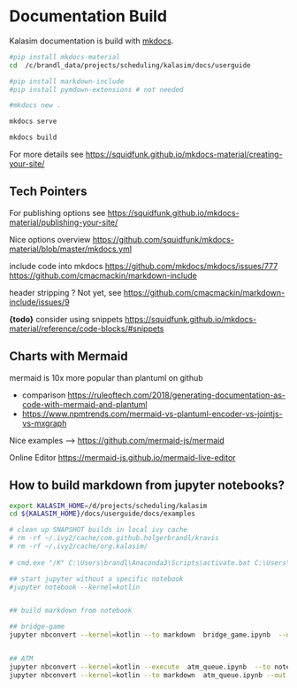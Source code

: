 # Documentation Build

Kalasim documentation is build with [mkdocs](https://www.mkdocs.org/).

```bash
#pip install mkdocs-material
cd  /c/brandl_data/projects/scheduling/kalasim/docs/userguide

#pip install markdown-include
#pip install pymdown-extensions # not needed  

#mkdocs new .

mkdocs serve

mkdocs build
```

For more details see <https://squidfunk.github.io/mkdocs-material/creating-your-site/>


## Tech Pointers

For publishing options see <https://squidfunk.github.io/mkdocs-material/publishing-your-site/>

Nice options overview <https://github.com/squidfunk/mkdocs-material/blob/master/mkdocs.yml>

include code into mkdocs  <https://github.com/mkdocs/mkdocs/issues/777> <https://github.com/cmacmackin/markdown-include>

header stripping ? Not yet, see <https://github.com/cmacmackin/markdown-include/issues/9>

**{todo}** consider using snippets <https://squidfunk.github.io/mkdocs-material/reference/code-blocks/#snippets>


## Charts with Mermaid

mermaid is 10x more popular than plantuml on github

* comparison <https://ruleoftech.com/2018/generating-documentation-as-code-with-mermaid-and-plantuml>
* <https://www.npmtrends.com/mermaid-vs-plantuml-encoder-vs-jointjs-vs-mxgraph>

Nice examples --> <https://github.com/mermaid-js/mermaid>

Online Editor <https://mermaid-js.github.io/mermaid-live-editor>


## How to build markdown from jupyter notebooks?

```bash
export KALASIM_HOME=/d/projects/scheduling/kalasim
cd ${KALASIM_HOME}/docs/userguide/docs/examples

# clean up SNAPSHOT builds in local ivy cache
# rm -rf ~/.ivy2/cache/com.github.holgerbrandl/kravis
# rm -rf ~/.ivy2/cache/org.kalasim/
 
# cmd.exe "/K" C:\Users\brandl\Anaconda3\Scripts\activate.bat C:\Users\brandl\Anaconda3

## start jupyter without a specific notebook
#jupyter notebook --kernel=kotlin 


## build markdown from notebook

## bridge-game
jupyter nbconvert --kernel=kotlin --to markdown  bridge_game.ipynb  --out  bridge_game.md


## ATM
jupyter nbconvert --kernel=kotlin --execute  atm_queue.ipynb  --to notebook --inplace
jupyter nbconvert --kernel=kotlin --to markdown  atm_queue.ipynb --out  atm_queue.md

```

